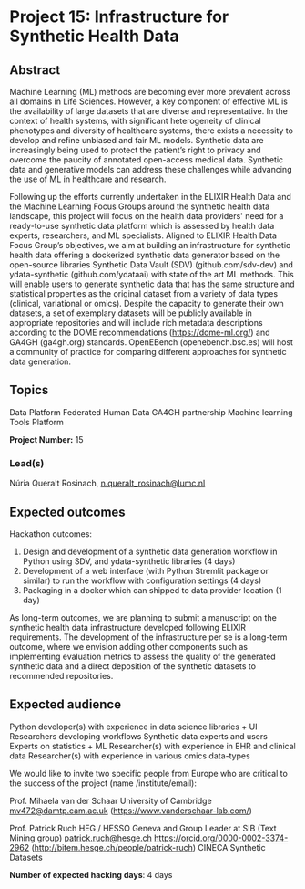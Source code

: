 # Project 15: Infrastructure for Synthetic Health Data

## Abstract

Machine Learning (ML) methods are becoming ever more prevalent across all domains in Life Sciences. However, a key component of effective ML is the availability of large datasets that are diverse and representative. In the context of health systems, with significant heterogeneity of clinical phenotypes and diversity of healthcare systems, there exists a necessity to develop and refine unbiased and fair ML models. Synthetic data are increasingly being used to protect the patient’s right to privacy and overcome the paucity of annotated open-access medical data. Synthetic data and generative models can address these challenges while advancing the use of ML in healthcare and research.

Following up the efforts currently undertaken in the ELIXIR Health Data and the Machine Learning Focus Groups around the synthetic health data landscape, this project will focus on the health data providers' need for a ready-to-use synthetic data platform which is assessed by health data experts, researchers, and ML specialists. Aligned to ELIXIR Health Data Focus Group’s objectives, we aim at building an infrastructure for synthetic health data offering a dockerized synthetic data generator based on the open-source libraries Synthetic Data Vault (SDV) (github.com/sdv-dev) and ydata-synthetic (github.com/ydataai) with state of the art ML methods. This will enable users to generate synthetic data that has the same structure and statistical properties as the original dataset from a variety of data types (clinical, variational or omics). Despite the capacity to generate their own datasets, a set of exemplary datasets will be publicly available in appropriate repositories and will include rich metadata descriptions according to the DOME recommendations (https://dome-ml.org/) and GA4GH (ga4gh.org) standards. OpenEBench (openebench.bsc.es) will host a community of practice for comparing different approaches for synthetic data generation.

## Topics

Data Platform
Federated Human Data
GA4GH partnership
Machine learning
Tools Platform

**Project Number:** 15

### Lead(s)

Núria Queralt Rosinach, n.queralt_rosinach@lumc.nl

## Expected outcomes

Hackathon outcomes:
1. Design and development of a synthetic data generation workflow in Python using SDV, and ydata-synthetic libraries (4 days)
2. Development of a web interface (with Python Stremlit package or similar) to run the workflow with configuration settings (4 days)
3. Packaging in a docker which can shipped to data provider location (1 day)

As long-term outcomes, we are planning to submit a manuscript on the synthetic health data infrastructure developed following ELIXIR requirements. The development of the infrastructure per se is a long-term outcome, where we envision adding other components such as implementing evaluation metrics to assess the quality of the generated synthetic data and a direct deposition of the synthetic datasets to recommended repositories.

## Expected audience

Python developer(s) with experience in data science libraries + UI 
Researchers developing workflows
Synthetic data experts and users
Experts on statistics + ML
Researcher(s) with experience in EHR and clinical data
Researcher(s) with experience in various omics data-types

We would like to invite two specific people from Europe who are critical to the success of the project (name /institute/email):

Prof. Mihaela van der Schaar 
University of Cambridge 
mv472@damtp.cam.ac.uk
(https://www.vanderschaar-lab.com/)

Prof. Patrick Ruch
HEG / HESSO Geneva and Group Leader at SIB (Text Mining group)
patrick.ruch@hesge.ch
https://orcid.org/0000-0002-3374-2962
(http://bitem.hesge.ch/people/patrick-ruch)
CINECA Synthetic Datasets

**Number of expected hacking days**: 4 days

